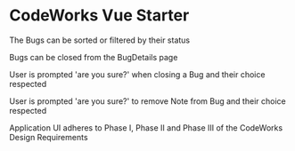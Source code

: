 # CodeWorks Vue Starter

<!-- Users Can Register, Login, and Logout -->

<!-- At least 2 supported front end routes, Bugs and BugDetails -->

<!-- Navbar allows navigating back to BugsPage -->

<!-- The BugsPage shows all bugs (pagination allowed) -->

<!-- Bugs can be created from the Bugs page -->

<!-- The list of Bugs are rendered with content separation (table or cards) -->

The Bugs can be sorted or filtered by their status

<!-- Bugs display last modified date in a standardized format (MM-DD-YYYY) -->

<!-- Styling Indication on bugs page that bug is closed (color, strike-through, etc.) -->

<!-- Creating a new Bug automatically navigates to the BugDetails page -->

<!-- The BugDetails route uses a route parameter and still renders the bug after refresh -->

<!-- The BugDetails displays all the details of a bug, its status and notes -->

<!-- The BugDetails page renders notes with content separation (table or cards) -->

<!-- Notes can be added and removed from a bug in the BugDetails page -->

Bugs can be closed from the BugDetails page

<!-- Bugs and Notes show their authors name and image -->

<!-- Users can only modify/delete data they created -->

User is prompted 'are you sure?' when closing a Bug and their choice respected

User is prompted 'are you sure?' to remove Note from Bug and their choice respected

<!-- A Bug can be edited if it is not closed & cannot be edited after it is closed -->

<!-- Only the DELETE HTTP Request can be used to close a bug -->

<!-- The PUT route does not allow the closed status of a Bug to be changed -->

<!-- The Client and Server enforce all above independently -->

<!-- Api passes all Postman Tests -->

Application UI adheres to Phase I, Phase II and Phase III of the CodeWorks Design Requirements
